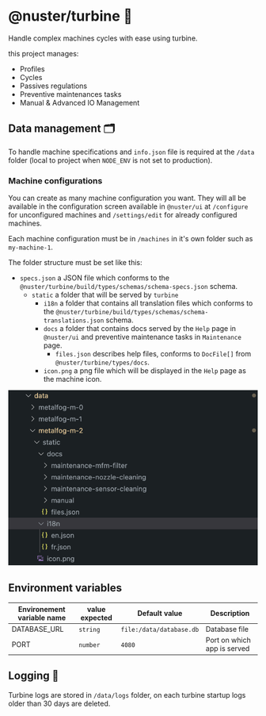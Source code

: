 # @nuster/turbine 💨

Handle complex machines cycles with ease using turbine.

this project manages:

* Profiles
* Cycles
* Passives regulations
* Preventive maintenances tasks
* Manual & Advanced IO Management

## Data management 🗂️

To handle machine specifications and `info.json` file is required at the `/data` folder (local to project when `NODE_ENV` is not set to production).

### Machine configurations

You can create as many machine configuration you want. They will all be available in the configuration screen available in `@nuster/ui` at `/configure` for unconfigured machines and `/settings/edit` for already configured machines.

Each machine configuration must be in `/machines` in it's own folder such as `my-machine-1`.

The folder structure must be set like this:

* `specs.json` a JSON file which conforms to the `@nuster/turbine/build/types/schemas/schema-specs.json` schema.
  * `static` a folder that will be served by `turbine`
    * `i18n` a folder that contains all translation files which conforms to the `@nuster/turbine/build/types/schemas/schema-translations.json` schema.
    * `docs` a folder that contains docs served by the `Help` page in `@nuster/ui` and preventive maintenance tasks in `Maintenance` page.
      * `files.json` describes help files, conforms to `DocFile[]` from `@nuster/turbine/types/docs`.
    * `icon.png` a png file which will be displayed in the `Help` page as the machine icon.

![Machine file structure example](./readme_file_structure.png)

## Environment variables

| Environement variable name | value expected | Default value            | Description                        |
| -------------------------- | -------------- | ------------------------ | ---------------------------------- |
| DATABASE_URL               | `string`       | `file:/data/database.db` | Database file                      |
| PORT                       | `number`       | `4080`                   | Port on which app is served        |

## Logging 📑

Turbine logs are stored in `/data/logs` folder, on each turbine startup logs older than 30 days are deleted.
